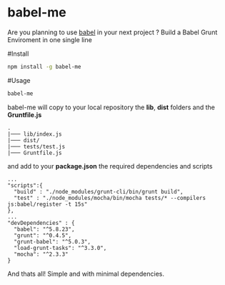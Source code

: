 # babel-me
Are you planning to use [babel](https://babeljs.io/) in your next project ? Build a Babel Grunt Enviroment in one single line

#Install
```bash
npm install -g babel-me
```

#Usage
```bash
babel-me
```
babel-me will copy to your local repository the **lib**, **dist** folders and the **Gruntfile.js**
```
.
|─── lib/index.js
|─── dist/
|─── tests/test.js
|─── Gruntfile.js
```
and add to your **package.json** the required dependencies and scripts
```
...
"scripts":{
  "build" : "./node_modules/grunt-cli/bin/grunt build",
  "test" : "./node_modules/mocha/bin/mocha tests/* --compilers js:babel/register -t 15s"
},
...
"devDependencies" : {
  "babel": "^5.8.23",
  "grunt": "^0.4.5",
  "grunt-babel": "^5.0.3",
  "load-grunt-tasks": "^3.3.0",
  "mocha": "^2.3.3"
}
```
And thats all! Simple and with minimal dependencies.
